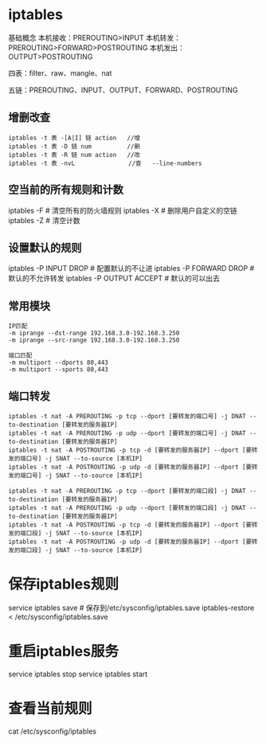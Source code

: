 # iptables


基础概念
本机接收：PREROUTING>INPUT
本机转发：PREROUTING>FORWARD>POSTROUTING
本机发出：OUTPUT>POSTROUTING

四表：filter、raw、mangle、nat

五链：PREROUTING、INPUT、OUTPUT、FORWARD、POSTROUTING

## 增删改查
```
iptables -t 表 -[A|I] 链 action   //增
iptables -t 表 -D 链 num          //删
iptables -t 表 -R 链 num action   //改
iptables -t 表 -nvL               //查   --line-numbers
```

## 空当前的所有规则和计数
iptables -F  # 清空所有的防火墙规则
iptables -X  # 删除用户自定义的空链
iptables -Z  # 清空计数

## 设置默认的规则
iptables -P INPUT DROP # 配置默认的不让进
iptables -P FORWARD DROP # 默认的不允许转发
iptables -P OUTPUT ACCEPT # 默认的可以出去


## 常用模块

```
IP匹配
-m iprange --dst-range 192.168.3.0-192.168.3.250
-m iprange --src-range 192.168.3.0-192.168.3.250

端口匹配
-m multiport --dports 80,443
-m multiport --sports 80,443
```

## 端口转发

```
iptables -t nat -A PREROUTING -p tcp --dport [要转发的端口号] -j DNAT --to-destination [要转发的服务器IP]
iptables -t nat -A PREROUTING -p udp --dport [要转发的端口号] -j DNAT --to-destination [要转发的服务器IP]
iptables -t nat -A POSTROUTING -p tcp -d [要转发的服务器IP] --dport [要转发的端口号] -j SNAT --to-source [本机IP]
iptables -t nat -A POSTROUTING -p udp -d [要转发的服务器IP] --dport [要转发的端口号] -j SNAT --to-source [本机IP]

iptables -t nat -A PREROUTING -p tcp --dport [要转发的端口段] -j DNAT --to-destination [要转发的服务器IP]
iptables -t nat -A PREROUTING -p udp --dport [要转发的端口段] -j DNAT --to-destination [要转发的服务器IP]
iptables -t nat -A POSTROUTING -p tcp -d [要转发的服务器IP] --dport [要转发的端口段] -j SNAT --to-source [本机IP]
iptables -t nat -A POSTROUTING -p udp -d [要转发的服务器IP] --dport [要转发的端口段] -j SNAT --to-source [本机IP]
```



# 保存iptables规则
service iptables save   # 保存到/etc/sysconfig/iptables.save
iptables-restore < /etc/sysconfig/iptables.save

# 重启iptables服务
service iptables stop
service iptables start

# 查看当前规则
cat  /etc/sysconfig/iptables